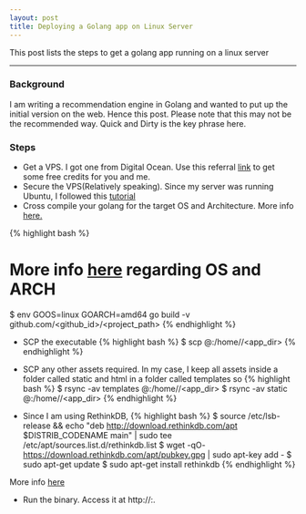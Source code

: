 ```yaml
---
layout: post
title: Deploying a Golang app on Linux Server
---
```


This post lists the steps to get a golang app running on a linux server

-----

### Background

I am writing a recommendation engine in Golang and wanted to put up the initial version on the web. Hence this post. Please note that this may not be the recommended way. Quick and Dirty is the key phrase here.

### Steps

* Get a VPS. I got one from Digital Ocean. Use this referral <a href="https://m.do.co/c/0e9b19aad9a9">link</a> to get some free credits for you and me.
* Secure the VPS(Relatively speaking). Since my server was running Ubuntu, I followed this <a href="https://www.digitalocean.com/community/tutorials/initial-server-setup-with-ubuntu-14-04">tutorial</a>
* Cross compile your golang for the target OS and Architecture. More info <a href="http://dave.cheney.net/2015/08/22/cross-compilation-with-go-1-5">here.</a>

{% highlight bash %}
# More info <a href="https://golang.org/doc/install/source#environment">here</a> regarding OS and ARCH
$ env GOOS=linux GOARCH=amd64 go build -v github.com/<github_id>/<project_path>
{% endhighlight %}

* SCP the executable
{% highlight bash %}
$ scp <executable> <username>@<ip>:/home/<username>/<app_dir>
{% endhighlight %}
* SCP any other assets required. In my case, I keep all assets inside a folder called static and html in a folder called templates so
{% highlight bash %}
$ rsync -av templates <username>@<ip>:/home/<username>/<app_dir>
$ rsync -av static <username>@<ip>:/home/<username>/<app_dir>
{% endhighlight %}

* Since I am using RethinkDB,
{% highlight bash %}
$ source /etc/lsb-release && echo "deb http://download.rethinkdb.com/apt $DISTRIB_CODENAME main" | sudo tee /etc/apt/sources.list.d/rethinkdb.list
$ wget -qO- https://download.rethinkdb.com/apt/pubkey.gpg | sudo apt-key add -
$ sudo apt-get update
$ sudo apt-get install rethinkdb
{% endhighlight %}

More info <a href="https://www.rethinkdb.com/docs/install/ubuntu/">here</a>

* Run the binary. Access it at http://<ip>:<port>. 



